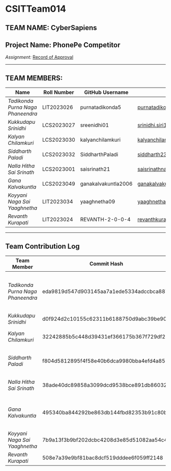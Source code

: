 # CSITTeam014

## TEAM NAME: CyberSapiens

## Project Name: PhonePe Competitor  
*Assignment:* [Record of Approval](https://github.com/IIITLucknowSWEngg/Assignment/issues/12)

---

## TEAM MEMBERS:

| Name                           | Roll Number  | GitHub Username          | Email                          |
|--------------------------------|--------------|---------------------------|--------------------------------|
| *Tadikonda Purna Naga Phaneendra* | LIT2023026 | purnatadikonda5          | purnatadikonda5@gmail.com      |
| *Kukkudapu Srinidhi*         | LCS2023027   | sreenidhi01              | srinidhi.siri17@gmail.com      |
| *Kalyan Chilamkuri*          | LCS2023030   | kalyanchilamkuri         | kalyanchilamkuri8@gmail.com    |
| *Siddharth Paladi*           | LCS2023032   | SiddharthPaladi          | siddharth2304p@gmail.com       |
| *Nalla Hitha Sai Srinath*    | LCS2023001   | saisrinath21             | saisrinathnalla@gmail.com      |
| *Gana Kalvakuntla*           | LCS2023049   | ganakalvakuntla2006      | ganakalvakuntla@gmail.com      |
| *Koyyani Naga Sai Yaaghnetha*| LIT2023034   | yaaghnetha09             | yaaghnethak@gmail.com          |
| *Revanth Kurapati*           | LIT2023024   | REVANTH-2-0-0-4          | revanthkurapati56@gmail.com    |

---

## Team Contribution Log  

| Team Member                    | Commit Hash        | Commit Description                                                             | Date       |
|--------------------------------|--------------------|---------------------------------------------------------------------------------|------------|
| *Tadikonda Purna Naga Phaneendra* | eda9819d547d903145aa7a1ede5334adccbca887 | Updated Cross_Reference_Matrix.md, added SRS.md file and defined the mapping of test cases in Cross_Reference_Matrix.md | 2024-12-04 |
| *Kukkudapu Srinidhi*           | d0f924d2c10155c62311b6188750d9abc39be909  | Updated the test.md and added the test cases                                    | 2024-12-05 |
| *Kalyan Chilamkuri*            | 32242885b5c448d39431ef366175b367f729df24   | created  project.md                                                     |2024 - 09-17|
| *Siddharth Paladi*             | f804d5812895f4f58e40b6dca9980bba4efd4a85  | Updated the Stakeholder Register Table and added relevant details for each stakeholder | 2024-12-01 |
| *Nalla Hitha Sai Srinath*      | 38ade40dc89858a3099dcd9538bce891db86032a  | Created Architecture.md and added most of the C4 model diagrams                | 2024-11-17 |
| *Gana Kalvakuntla*             | 495340ba844292be863db144fbd82353b91c80b3  | Created urd.md documenting project requirements and updated srs.md with error case and use case diagrams | 2024-11-30 |
| *Koyyani Naga Sai Yaaghnetha*  | 7b9a13f3b9bf202dcbc4208d3e85d51082aa54c4  | Added the Use Cases under Functional Requirements Section                      | 2024-11-30 |
| *Revanth Kurapati*             | 508e7a39e9bf81bac8dcf519dddee6f059ff2148  | Updated the uptime and downtime values table                                   | 2024-11-30 |
